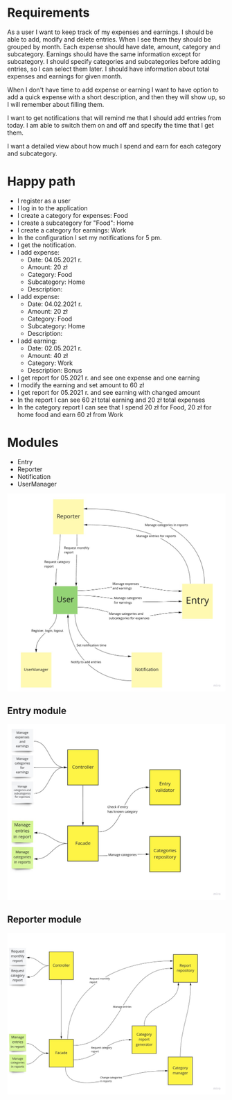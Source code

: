 # Requirements

As a user I want to keep track of my expenses and earnings. I should be able to add, modify and delete entries. When I
see them they should be grouped by month. Each expense should have date, amount, category and subcategory. Earnings
should have the same information except for subcategory. I should specify categories and subcategories before adding
entries, so I can select them later. I should have information about total expenses and earnings for given month.

When I don't have time to add expense or earning I want to have option to add a quick expense with a short description,
and then they will show up, so I will remember about filling them.

I want to get notifications that will remind me that I should add entries from today. I am able to switch them on and
off and specify the time that I get them.

I want a detailed view about how much I spend and earn for each category and subcategory.

# Happy path

- I register as a user
- I log in to the application
- I create a category for expenses: Food
- I create a subcategory for "Food": Home
- I create a category for earnings: Work
- In the configuration I set my notifications for 5 pm.
- I get the notification.
- I add expense:
    - Date: 04.05.2021 r.
    - Amount: 20 zł
    - Category: Food
    - Subcategory: Home
    - Description:
- I add expense:
    - Date: 04.02.2021 r.
    - Amount: 20 zł
    - Category: Food
    - Subcategory: Home
    - Description:
- I add earning:
    - Date: 02.05.2021 r.
    - Amount: 40 zł
    - Category: Work
    - Description: Bonus
- I get report for 05.2021 r. and see one expense and one earning
- I modify the earning and set amount to 60 zł
- I get report for 05.2021 r. and see earning with changed amount
- In the report I can see 60 zł total earning and 20 zł total expenses
- In the category report I can see that I spend 20 zł for Food, 20 zł for home food and earn 60 zł from Work

# Modules

- Entry
- Reporter
- Notification
- UserManager

![Dependency graph](./dependency_graph.jpg)

## Entry module

![Entry module design](./entry_module_design.jpg)

## Reporter module

![Reporter module design](./reporter_module_design.jpg)
